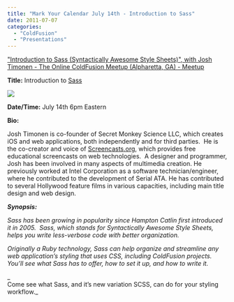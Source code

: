 ```yaml
---
title: "Mark Your Calendar July 14th - Introduction to Sass"
date: 2011-07-07
categories: 
  - "ColdFusion"
  - "Presentations"
---
```


["Introduction to Sass (Syntactically Awesome Style Sheets)", with Josh Timonen - The Online ColdFusion Meetup (Alpharetta, GA) - Meetup](http://www.meetup.com/coldfusionmeetup/events/24840361/)

  

**Title:** Introduction to [Sass](http://sass-lang.com/)

![](images/sass.gif)

**Date/Time:** July 14th 6pm Eastern

**Bio:**

Josh Timonen is co-founder of Secret Monkey Science LLC, which creates iOS and web applications, both independently and for third parties.  He is the co-creator and voice of [Screencasts.org](http://screencasts.org/), which provides free educational screencasts on web technologies.  A designer and programmer, Josh has been involved in many aspects of multimedia creation. He previously worked at Intel Corporation as a software technician/engineer, where he contributed to the development of Serial ATA. He has contributed to several Hollywood feature films in various capacities, including main title design and web design. 

**_Synopsis:_**

_Sass has been growing in popularity since Hampton Catlin first introduced it in 2005.  Sass, which stands for Syntactically Awesome Style Sheets, helps you write less-verbose code with better organization._  

_Originally a Ruby technology, Sass can help organize and streamline any web application’s styling that uses CSS, including ColdFusion projects.  You’ll see what Sass has to offer, how to set it up, and how to write it._

_  
Come see what Sass, and it’s new variation SCSS, can do for your styling workflow._

